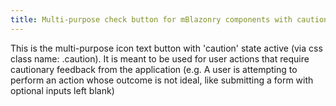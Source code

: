```yaml
---
title: Multi-purpose check button for mBlazonry components with caution state active
---
```


This is the multi-purpose icon text button with 'caution' state active (via css class name: .caution). It is meant to be used for user actions that require cautionary feedback from the application (e.g. A user is attempting to perform an action whose outcome is not ideal, like submitting a form with optional inputs left blank)